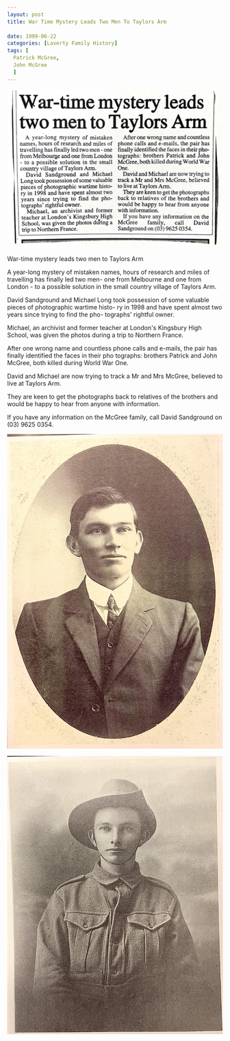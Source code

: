 ```yaml
---
layout: post
title: War Time Mystery Leads Two Men To Taylors Arm

date: 1999-06-22
categories: [Laverty Family History]
tags: [
  Patrick McGree,
  John McGree
  ]
---
```


![](/assets/img/laverty/war-time-mystery-leads-two-men-to-taylors-arm.jpg)

War-time mystery leads two men to Taylors Arm

A year-long mystery of mistaken names, hours of research and miles of travelling has finally led two men- one from Melbourne and one from London - to a possible solution in the small country village of Taylors Arm.

David Sandground and Michael Long took possession of some valuable pieces of photographic wartime histo- ry in 1998 and have spent almost two years since trying to find the pho- tographs' rightful owner.

Michael, an archivist and former teacher at London's Kingsbury High School, was given the photos during a trip to Northern France.

After one wrong name and countless phone calls and e-mails, the pair has finally identified the faces in their pho tographs: brothers Patrick and John McGree, both killed during World War One.

David and Michael are now trying to track a Mr and Mrs McGree, believed to live at Taylors Arm.

They are keen to get the photographs back to relatives of the brothers and would be happy to hear from anyone with information.

If you have any information on the McGree family, call David Sandground on (03) 9625 0354.

![](/assets/img/laverty/war-mystery001.jpg)

![](/assets/img/laverty/war-mystery002.jpg)